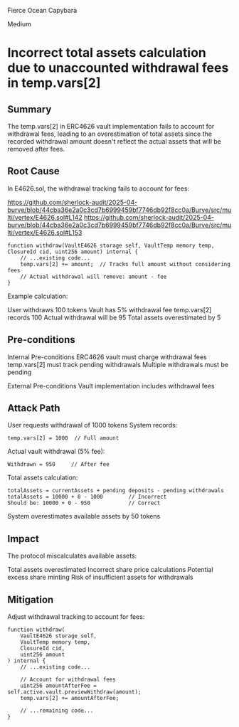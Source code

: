 Fierce Ocean Capybara

Medium

# Incorrect total assets calculation due to unaccounted withdrawal fees in temp.vars[2]


## Summary
The temp.vars[2] in ERC4626 vault implementation fails to account for withdrawal fees, leading to an overestimation of total assets since the recorded withdrawal amount doesn't reflect the actual assets that will be removed after fees.

## Root Cause
In E4626.sol, the withdrawal tracking fails to account for fees:

https://github.com/sherlock-audit/2025-04-burve/blob/44cba36e2a0c3cd7b6999459bf7746db92f8cc0a/Burve/src/multi/vertex/E4626.sol#L142
https://github.com/sherlock-audit/2025-04-burve/blob/44cba36e2a0c3cd7b6999459bf7746db92f8cc0a/Burve/src/multi/vertex/E4626.sol#L153
```solidity
function withdraw(VaultE4626 storage self, VaultTemp memory temp, ClosureId cid, uint256 amount) internal {
    // ...existing code...
    temp.vars[2] += amount;  // Tracks full amount without considering fees
    // Actual withdrawal will remove: amount - fee
}
```

Example calculation:

User withdraws 100 tokens
Vault has 5% withdrawal fee
temp.vars[2] records 100
Actual withdrawal will be 95
Total assets overestimated by 5

## Pre-conditions

Internal Pre-conditions
ERC4626 vault must charge withdrawal fees
temp.vars[2] must track pending withdrawals
Multiple withdrawals must be pending

External Pre-conditions
Vault implementation includes withdrawal fees


## Attack Path
User requests withdrawal of 1000 tokens
System records:

```solidity
temp.vars[2] = 1000  // Full amount
```
Actual vault withdrawal (5% fee):

```solidity
Withdrawn = 950     // After fee
```
Total assets calculation:

```solodity
totalAssets = currentAssets + pending deposits - pending withdrawals
totalAssets = 10000 + 0 - 1000        // Incorrect
Should be: 10000 + 0 - 950            // Correct
```
System overestimates available assets by 50 tokens


## Impact
The protocol miscalculates available assets:

Total assets overestimated
Incorrect share price calculations
Potential excess share minting
Risk of insufficient assets for withdrawals

## Mitigation
Adjust withdrawal tracking to account for fees:

```solidity
function withdraw(
    VaultE4626 storage self, 
    VaultTemp memory temp, 
    ClosureId cid, 
    uint256 amount
) internal {
    // ...existing code...
    
    // Account for withdrawal fees
    uint256 amountAfterFee = self.active.vault.previewWithdraw(amount);
    temp.vars[2] += amountAfterFee;
    
    // ...remaining code...
}
```
